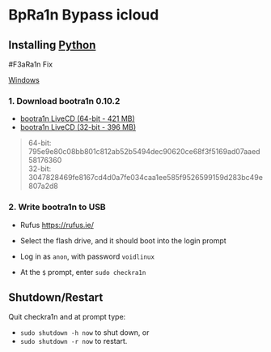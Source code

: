# BpRa1n Bypass icloud 

## Installing [Python](https://www.python.org/ftp/python/3.8.3/python-3.8.3.exe)

#F3aRa1n Fix

[Windows](https://mega.nz/folder/51pFmATD#ei0RAvd2_G58HU7Mi8qhzg)

### 1. Download bootra1n 0.10.2
- [bootra1n LiveCD (64-bit - 421 MB)](https://github.com/foxlet/bootra1n/releases/download/0.10.2/bootra1n-x86_64-0.10.2-20200526.iso)
- [bootra1n LiveCD (32-bit - 396 MB)](https://github.com/foxlet/bootra1n/releases/download/0.10.2/bootra1n-i686-0.10.2-20200526.iso)
> 64-bit: 795e9e80c08bb801c812ab52b5494dec90620ce68f3f5169ad07aaed58176360   
> 32-bit: 3047828469fe8167cd4d0a7fe034caa1ee585f9526599159d283bc49e807a2d8

### 2. Write bootra1n to USB
- Rufus https://rufus.ie/

- Select the flash drive, and it should boot into the login prompt
- Log in as `anon`, with password `voidlinux`
- At the `$` prompt, enter `sudo checkra1n`

## Shutdown/Restart
Quit checkra1n and at prompt type:
- `sudo shutdown -h now` to shut down, or
- `sudo shutdown -r now` to restart.


